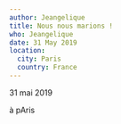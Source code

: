 ```yaml
---
author: Jeangelique
title: Nous nous marions !
who: Jeangelique
date: 31 May 2019
location:
  city: Paris
  country: France
---
```

31 mai 2019

à pAris
